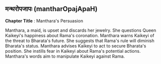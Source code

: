 ## मन्थरोपजापः (mantharOpajApaH)
**Chapter Title** : Manthara's Persuasion

Manthara, a maid, is upset and discards her jewelry. She questions Queen Kaikeyi's happiness about Rama's coronation. Manthara warns Kaikeyi of the threat to Bharata's future. She suggests that Rama's rule will diminish Bharata's status. Manthara advises Kaikeyi to act to secure Bharata's position. She instills fear in Kaikeyi about Rama's potential actions. Manthara's words aim to manipulate Kaikeyi against Rama.
